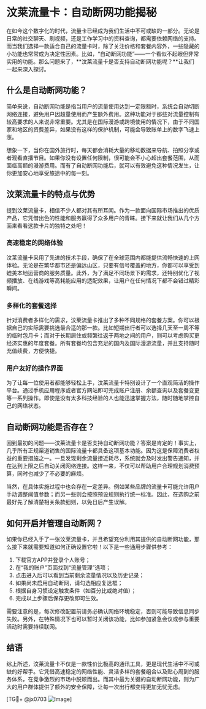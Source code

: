 # 汶莱流量卡：自动断网功能揭秘

在如今这个数字化的时代，流量卡已经成为我们生活中不可或缺的一部分。无论是日常的社交聊天、刷视频，还是工作学习中的资料查询，都需要依赖网络的支持。而当我们选择一款适合自己的流量卡时，除了关注价格和套餐内容外，一些隐藏的小功能也常常成为决定性因素。比如，“自动断网功能”——一个看似不起眼但非常实用的功能。那么问题来了，**汶莱流量卡是否支持自动断网功能呢？**让我们一起来深入探讨。

## 什么是自动断网功能？

简单来说，自动断网功能是指当用户的流量使用达到一定限额时，系统会自动切断网络连接，避免用户因超量使用而产生额外费用。这种功能对于那些对流量控制有较高要求的人来说非常重要。尤其是在国际漫游或跨境使用的情况下，由于不同国家和地区的资费差异，如果没有这样的保护机制，可能会导致账单上的数字飞速上涨。

想象一下，当你在国外旅行时，每天都会消耗大量的移动数据来导航、拍照分享或者观看直播节目。如果你没有设置任何限制，很可能会不小心超出套餐范围，从而面临高额的漫游费用。而有了自动断网功能后，就可以有效避免这种情况发生，让你更加安心地享受旅途中的每一刻。

## 汶莱流量卡的特点与优势

提到汶莱流量卡，相信不少人都对其有所耳闻。作为一款面向国际市场推出的优质产品，它凭借出色的性能和服务赢得了众多用户的青睐。接下来就让我们从几个方面来看看这款卡片的独特之处吧！

### 高速稳定的网络体验

汶莱流量卡采用了先进的技术手段，确保了在全球范围内都能提供流畅快速的上网体验。无论是在繁华都市还是偏远山区，只要有信号覆盖的地方，你都可以享受到媲美本地运营商的服务质量。此外，为了满足不同场景下的需求，还特别优化了视频播放、在线游戏等高耗能应用的适配效果，让用户在任何情况下都不会错过精彩瞬间。

### 多样化的套餐选择

针对消费者多样化的需求，汶莱流量卡推出了多种不同规格的套餐方案。你可以根据自己的实际需要挑选最合适的那一款。比如短期出行者可以选择几天至一周不等的临时包月卡；而对于长期居住或频繁往返于两地之间的用户，则可以考虑购买更经济实惠的年度套餐。所有套餐均包含充足的国内及国际漫游流量，并且支持随时充值续费，方便快捷。

### 用户友好的操作界面

为了让每一位使用者都能够轻松上手，汶莱流量卡特别设计了一个直观简洁的操作平台。通过手机应用程序或者官方网站即可完成账户注册、余额查询以及套餐变更等一系列操作。即使是没有太多科技经验的人也能迅速掌握方法，随时随地掌控自己的网络状态。

## 自动断网功能是否存在？

回到最初的问题——汶莱流量卡是否支持自动断网功能？答案是肯定的！事实上，几乎所有正规渠道销售的国际流量卡都具备这项基本功能。因为这是保障消费者权益的重要措施之一。一旦发现剩余流量接近耗尽，系统就会及时发出警告通知，并在达到上限之后自动关闭网络连接。这样一来，不仅可以帮助用户合理规划消费预算，同时也减少了不必要的麻烦。

当然，在具体实施过程中也会存在一定差异。例如某些品牌的流量卡可能允许用户手动调整阈值参数；而另一些则会按照预设规则执行统一标准。因此，在选购之前最好先了解清楚相关条款细则，以免日后产生误解。

## 如何开启并管理自动断网？

如果你已经入手了一张汶莱流量卡，并且希望充分利用其提供的自动断网功能，那么接下来就需要知道如何正确设置它啦！以下是一些通用步骤供参考：

1. 下载官方APP并登录个人账号；
2. 在“我的账户”页面找到“流量管理”选项；
3. 点击进入后可以看到当前剩余流量情况以及历史记录；
4. 如果尚未启用自动断网，请勾选相应复选框；
5. 根据自身习惯设定触发条件（如百分比或绝对值）；
6. 完成以上步骤后保存更改即可生效。

需要注意的是，每次修改配置前请务必确认网络环境稳定，否则可能导致信息同步失败。另外，在特殊情况下也可以暂时关闭该功能，比如参加紧急会议或参与重要活动时需要持续联网。

## 结语

综上所述，汶莱流量卡不仅是一款性价比极高的通讯工具，更是现代生活中不可或缺的好帮手。它凭借高速稳定的网络性能、灵活多样的套餐组合以及贴心周到的服务体系，在竞争激烈的市场中脱颖而出。而其中最为关键的自动断网功能，则为广大的用户群体提供了额外的安全保障，让每一次出行都变得更加无忧无虑。

[TG💪+ @jx0703 ![Image](https://github.com/user-attachments/assets/dbca1d08-cadb-493c-b0ec-ad6f7a83f270)]